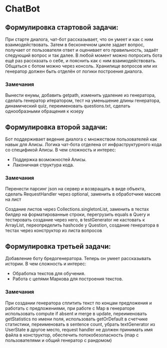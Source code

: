 # ChatBot

## Формулировка стартовой задачи:
При старте диалога, чат-бот рассказывает, что он умеет и как с ним взаимодействовать. Затем в бесконечном цикле задает вопрос, получает от пользователя ответ и оценивает его правильность, задаёт следующий вопрос и так далее. В любой момент можно попросить бота ещё раз рассказать о себе, и пояснить как с ним взаимодействовать.
Общаться с ботом можно через консоль. Хранилище вопросов или их генератор должен быть отделён от логики построения диалога.

### Замечания
Вынести енумы, добавить getpath, изменить удаление из генератора, сделать генератор итератором, тест на уменьшение длины генератора, динамический quiz, переименовать questions.txt, сделать однообразными обращения к юзеру

## Формулировка второй задачи:
Бот поддерживает ведение диалога с множеством пользователей как навык для Алисы. Логика чат-бота отделена от инфраструктурного кода со спецификой Алисы.
В чем сложность и интерес: 
- Поддержка возможностей Алисы. 
- Лаконичная структура кода. 

### Замечания
Перенести парсинг json на сервер и возвращать в виде объекта, сделать RequestHandler через optional, заменить в обработчике массив на лист

Создание листов через Collections.singletonList, заменить в тестах билдер на форматированные строки, перегрузить equals в Query и тестировать создание через него, в testGenerator не кастовать к ArrayList, переопределить hashcode у Question, создание генератора в тестах через конструктор из листа вопросов

## Формулировка третьей задачи:
Добавление боту бредогенератора. Теперь он умеет рассказывать истории. 
В чем сложность и интерес: 
- Обработка текстов для обучения. 
- Работа с цепями Маркова для построения текстов.

### Замечания
При создании генератора сплитить текст по концам предложения и работать с предложениями, при работе с Map в генераторе использовать compute if absent и merge в update, переименовать getStatistics по имени поля, использовать getOrDefault в счетчике статистики, переименовать в sentence count, убрать textGenerator из UserState в другое место, request handler не должен принимать имя файла в конструктор, обеспечить потокобезопасность (map с пользователями и общий генератор с рандомом)
